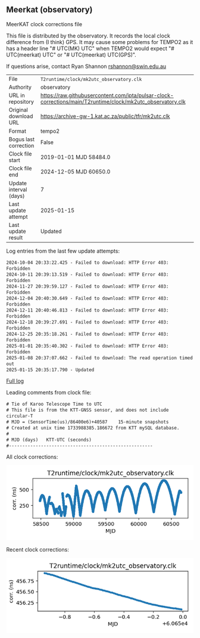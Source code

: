 
## Meerkat (observatory)

MeerKAT clock corrections file

This file is distributed by the observatory. It records the local
clock difference from (I think) GPS. It may cause some problems
for TEMPO2 as it has a header line "# UTC(MK) UTC" when TEMPO2
would expect "# UTC(meerkat) UTC" or "# UTC(meerkat) UTC(GPS)".

If questions arise, contact Ryan Shannon <rshannon@swin.edu.au>

|     |     |
|:--- |:--- |
| File | `T2runtime/clock/mk2utc_observatory.clk` |
| Authority | observatory |
| URL in repository | <https://raw.githubusercontent.com/ipta/pulsar-clock-corrections/main/T2runtime/clock/mk2utc_observatory.clk> |
| Original download URL | <https://archive-gw-1.kat.ac.za/public/tfr/mk2utc.clk> |
| Format | tempo2 |
| Bogus last correction | False |
| Clock file start | 2019-01-01 MJD 58484.0 |
| Clock file end | 2024-12-05 MJD 60650.0 |
| Update interval (days) | 7 |
| Last update attempt | 2025-01-15 |
| Last update result | Updated |

Log entries from the last few update attempts:
```
2024-10-04 20:33:22.425 - Failed to download: HTTP Error 403: Forbidden
2024-10-11 20:39:13.519 - Failed to download: HTTP Error 403: Forbidden
2024-11-27 20:39:59.127 - Failed to download: HTTP Error 403: Forbidden
2024-12-04 20:40:30.649 - Failed to download: HTTP Error 403: Forbidden
2024-12-11 20:40:46.813 - Failed to download: HTTP Error 403: Forbidden
2024-12-18 20:39:27.691 - Failed to download: HTTP Error 403: Forbidden
2024-12-25 20:35:18.261 - Failed to download: HTTP Error 403: Forbidden
2025-01-01 20:35:40.302 - Failed to download: HTTP Error 403: Forbidden
2025-01-08 20:37:07.662 - Failed to download: The read operation timed out
2025-01-15 20:35:17.790 - Updated
```
[Full log](https://raw.githubusercontent.com/ipta/pulsar-clock-corrections/main/log/T2runtime/clock/mk2utc_observatory.clk.log)

Leading comments from clock file:

    # Tie of Karoo Telescope Time to UTC
    # This file is from the KTT-GNSS sensor, and does not include circular-T
    # MJD = (SensorTime(us)/86400e6)+40587    15-minute snapshots
    # Created at unix time 1733988385.186672 from KTT mySQL database.
    #
    # MJD (days)   KTT-UTC (seconds)
    #------------------------------------------------------



All clock corrections:

![plot of all clock corrections](mk2utc_observatory.clk.png "All corrections")

Recent clock corrections:

![plot of recent clock corrections](mk2utc_observatory.clk.short.png "Recent corrections")

